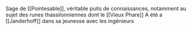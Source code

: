Sage de [[Pointesable]], véritable puits de connaissances, notamment au sujet des runes thassilonniennes dont le [[Vieux Phare]]
A été a [[Janderhoff]] dans sa jeunesse avec les ingénieurs